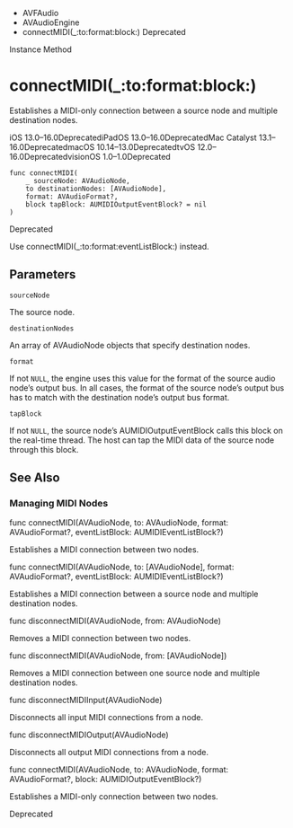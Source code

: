 

- AVFAudio
- AVAudioEngine
-  connectMIDI(\_:to:format:block:) Deprecated

Instance Method

# connectMIDI(\_:to:format:block:)

Establishes a MIDI-only connection between a source node and multiple destination nodes.

iOS 13.0–16.0DeprecatediPadOS 13.0–16.0DeprecatedMac Catalyst 13.1–16.0DeprecatedmacOS 10.14–13.0DeprecatedtvOS 12.0–16.0DeprecatedvisionOS 1.0–1.0Deprecated

``` source
func connectMIDI(
    _ sourceNode: AVAudioNode,
    to destinationNodes: [AVAudioNode],
    format: AVAudioFormat?,
    block tapBlock: AUMIDIOutputEventBlock? = nil
)
```

Deprecated

Use connectMIDI(_:to:format:eventListBlock:) instead.

## Parameters 

`sourceNode`  

The source node.

`destinationNodes`  

An array of AVAudioNode objects that specify destination nodes.

`format`  

If not `NULL`, the engine uses this value for the format of the source audio node’s output bus. In all cases, the format of the source node’s output bus has to match with the destination node’s output bus format.

`tapBlock`  

If not `NULL`, the source node’s AUMIDIOutputEventBlock calls this block on the real-time thread. The host can tap the MIDI data of the source node through this block.

## See Also

### Managing MIDI Nodes

func connectMIDI(AVAudioNode, to: AVAudioNode, format: AVAudioFormat?, eventListBlock: AUMIDIEventListBlock?)

Establishes a MIDI connection between two nodes.

func connectMIDI(AVAudioNode, to: [AVAudioNode], format: AVAudioFormat?, eventListBlock: AUMIDIEventListBlock?)

Establishes a MIDI connection between a source node and multiple destination nodes.

func disconnectMIDI(AVAudioNode, from: AVAudioNode)

Removes a MIDI connection between two nodes.

func disconnectMIDI(AVAudioNode, from: [AVAudioNode])

Removes a MIDI connection between one source node and multiple destination nodes.

func disconnectMIDIInput(AVAudioNode)

Disconnects all input MIDI connections from a node.

func disconnectMIDIOutput(AVAudioNode)

Disconnects all output MIDI connections from a node.

func connectMIDI(AVAudioNode, to: AVAudioNode, format: AVAudioFormat?, block: AUMIDIOutputEventBlock?)

Establishes a MIDI-only connection between two nodes.

Deprecated

